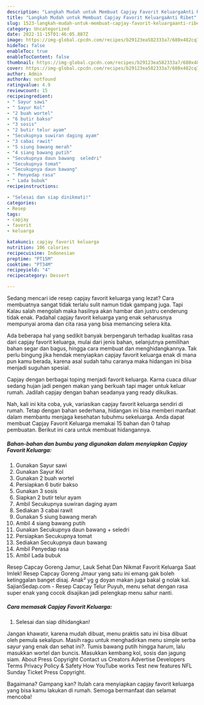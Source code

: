 ```yaml
---
description: "Langkah Mudah untuk Membuat Capjay Favorit KeluargaAnti Ribet"
title: "Langkah Mudah untuk Membuat Capjay Favorit KeluargaAnti Ribet"
slug: 1523-langkah-mudah-untuk-membuat-capjay-favorit-keluargaanti-ribet
category: Uncategorized
date: 2022-11-15T01:46:05.887Z
image: https://img-global.cpcdn.com/recipes/b29123ea582333a7/680x482cq70/capjay-favorit-keluarga-foto-resep-utama.jpg
hideToc: false
enableToc: true
enableTocContent: false
thumbnail: https://img-global.cpcdn.com/recipes/b29123ea582333a7/680x482cq70/capjay-favorit-keluarga-foto-resep-utama.jpg
cover: https://img-global.cpcdn.com/recipes/b29123ea582333a7/680x482cq70/capjay-favorit-keluarga-foto-resep-utama.jpg
author: Admin
authorAv: notfound
ratingvalue: 4.9
reviewcount: 15
recipeingredient:
- " Sayur sawi"
- " Sayur Kol"
- "2 buah wortel"
- "6 butir bakso"
- "3 sosis"
- "2 butir telur ayam"
- "Secukupnya suwiran daging ayam"
- "3 cabai rawit"
- "5 siung bawang merah"
- "4 siang bawang putih"
- "Secukupnya daun bawang  seledri"
- "Secukupnya tomat"
- "Secukupnya daun bawang"
- " Penyedap rasa"
- " Lada bubuk"
recipeinstructions:

- "Selesai dan siap dinikmati!"
categories:
- Resep
tags:
- capjay
- favorit
- keluarga

katakunci: capjay favorit keluarga 
nutrition: 106 calories
recipecuisine: Indonesian
preptime: "PT15M"
cooktime: "PT34M"
recipeyield: "4"
recipecategory: Dessert

---
```



Sedang mencari ide resep capjay favorit keluarga yang lezat? Cara membuatnya sangat tidak terlalu sulit namun tidak gampang juga. Tapi Kalau salah mengolah maka hasilnya akan hambar dan justru cenderung tidak enak. Padahal capjay favorit keluarga yang enak seharusnya mempunyai aroma dan cita rasa yang bisa memancing selera kita.


Ada beberapa hal yang sedikit banyak berpengaruh terhadap kualitas rasa dari capjay favorit keluarga, mulai dari jenis bahan, selanjutnya pemilihan bahan segar dan bagus, hingga cara membuat dan menghidangkannya. Tak perlu bingung jika hendak menyiapkan capjay favorit keluarga enak di mana pun kamu berada, karena asal sudah tahu caranya maka hidangan ini bisa menjadi suguhan spesial.

Capjay dengan berbagai toping menjadi favorit keluarga. Karna cuaca diluar sedang hujan jadi pengen makan yang berkuah tapi mager untuk keluar rumah. Jadilah capjay dengan bahan seadanya yang ready dikulkas.


Nah, kali ini kita coba, yuk, variasikan capjay favorit keluarga sendiri di rumah. Tetap dengan bahan sederhana, hidangan ini bisa memberi manfaat dalam membantu menjaga kesehatan tubuhmu sekeluarga. Anda dapat membuat Capjay Favorit Keluarga memakai 15 bahan dan 0 tahap pembuatan. Berikut ini cara untuk membuat hidangannya.

<!--inarticleads1-->

##### Bahan-bahan dan bumbu yang digunakan dalam menyiapkan Capjay Favorit Keluarga:

1. Gunakan  Sayur sawi
1. Gunakan  Sayur Kol
1. Gunakan 2 buah wortel
1. Persiapkan 6 butir bakso
1. Gunakan 3 sosis
1. Siapkan 2 butir telur ayam
1. Ambil Secukupnya suwiran daging ayam
1. Sediakan 3 cabai rawit
1. Gunakan 5 siung bawang merah
1. Ambil 4 siang bawang putih
1. Gunakan Secukupnya daun bawang + seledri
1. Persiapkan Secukupnya tomat
1. Sediakan Secukupnya daun bawang
1. Ambil  Penyedap rasa
1. Ambil  Lada bubuk


Resep Capcay Goreng Jamur, Lauk Sehat Dan Nikmat Favorit Keluarga Saat Imlek! Resep Capcay Goreng Jmaur yang satu ini emang gak boleh ketinggalan banget disaj. Anak² yg g doyan makan juga bakal g nolak kal. SajianSedap.com - Resep Capcay Telur Puyuh, menu sehat dengan rasa super enak yang cocok disajikan jadi pelengkap menu sahur nanti. 

<!--inarticleads2-->

##### Cara memasak Capjay Favorit Keluarga:


1. Selesai dan siap dihidangkan!

Jangan khawatir, karena mudah dibuat, menu praktis satu ini bisa dibuat oleh pemula sekalipun. Masih ragu untuk menghadirkan menu simple serba sayur yang enak dan sehat ini?. Tumis bawang putih hingga harum, lalu masukkan wortel dan buncis. Masukkan kembang kol, sosis dan jagung siam. About Press Copyright Contact us Creators Advertise Developers Terms Privacy Policy &amp; Safety How YouTube works Test new features NFL Sunday Ticket Press Copyright. 

Bagaimana? Gampang kan? Itulah cara menyiapkan capjay favorit keluarga yang bisa kamu lakukan di rumah. Semoga bermanfaat dan selamat mencoba!
